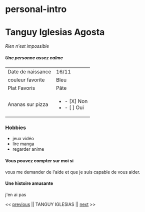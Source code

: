 # personal-intro

# Tanguy Iglesias Agosta

*Rien n'est impossible*


##### Une personne assez calme

|      |    |
|------|----|
| Date de naissance | 16/11 |
| couleur favorite  | Bleu  |
| Plat Favoris      | Pâte  |
| Ananas sur pizza  | <ul><li>- [X] Non</li><li>- [ ] Oui </li></ul> |

### Hobbies

- jeux vidéo
- lire manga
- regarder anime

#### Vous pouvez compter sur moi si
vous me demander de l'aide et que je suis capable de vous aider.

#### Une histoire amusante

j'en ai pas

<< [previous](//github.com/st2eve/personal-intro) || TANGUY IGLESIAS || [next](https://github.com/AnaisnKoussa/markdown-challenge-) >>
